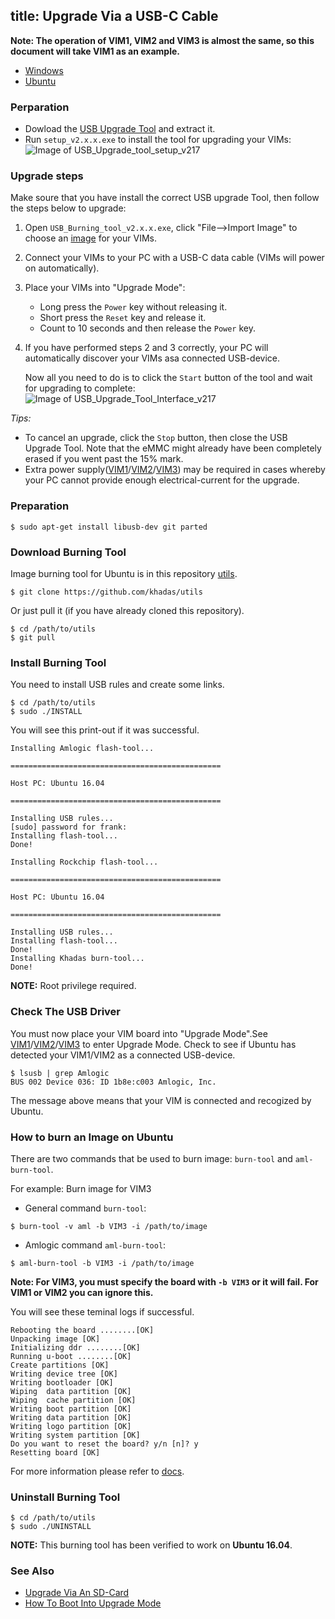 title: Upgrade Via a USB-C Cable
---

**Note: The operation of VIM1, VIM2 and VIM3 is almost the same, so this document will take VIM1 as an example.**

<ul class="nav nav-tabs" id="myTab" role="tablist">
  <li class="nav-item" role="presentation">
    <a class="nav-link active" id="win-tab" data-toggle="tab" href="#win" role="tab" aria-controls="win" aria-selected="true">Windows</a>
  </li>
  <li class="nav-item" role="presentation">
    <a class="nav-link" id="ubu-tab" data-toggle="tab" href="#ubu" role="tab" aria-controls="ubu" aria-selected="false">Ubuntu</a>
  </li>
</ul>
<div class="tab-content" id="myTabContent">
<div class="tab-pane fade show active" id="win" role="tabpanel" aria-labelledby="win-tab">

### Perparation
* Dowload the [USB Upgrade Tool](https://dl.khadas.com/Tools/USB_Burning_Tool_v2.2.0.zip) and extract it.
* Run `setup_v2.x.x.exe` to install the tool for upgrading your VIMs:
    ![Image of USB_Upgrade_tool_setup_v217](/images/vim1/usb_upgrade_tool_setup_v217.png)

### Upgrade steps
Make soure that you have install the correct USB upgrade Tool, then follow the steps below to upgrade:

1. Open `USB_Burning_tool_v2.x.x.exe`, click "File-->Import Image" to choose an [image](https://dl.khadas.com/Firmware/) for your VIMs.
2. Connect your VIMs to your PC with a USB-C data cable (VIMs will power on automatically).
3. Place your VIMs into "Upgrade Mode":
    * Long press the `Power` key without releasing it.
    * Short press the `Reset` key and release it.
    * Count to 10 seconds and then release the `Power` key.
4. If you have performed steps 2 and 3 correctly, your PC will automatically discover your VIMs asa connected USB-device.

    Now all you need to do is to click the `Start` button of the tool and wait for upgrading to complete:
    ![Image of USB_Upgrade_Tool_Interface_v217](/images/vim1/usb_upgrade_tool_interface_v217_en.png)

*Tips:*

* To cancel an upgrade, click the `Stop` button, then close the USB Upgrade Tool. Note that the eMMC might already have been completely erased if you went past the 15% mark.
* Extra power supply([VIM1](/vim1/ExtraPowerInput.html)/[VIM2](/vim2/ExtraPowerInput.html)/[VIM3](/vim3/ExtraPowerInput.html)) may be required in cases whereby your PC cannot provide enough electrical-current for the upgrade.

</div>
<div class="tab-pane fade" id="ubu" role="tabpanel" aria-labelledby="ubu-tab">

### Preparation
```
$ sudo apt-get install libusb-dev git parted
```
### Download Burning Tool
Image burning tool for Ubuntu is in this repository [utils](https://github.com/khadas/utils).
```
$ git clone https://github.com/khadas/utils
```
Or just pull it (if you have already cloned this repository).
```
$ cd /path/to/utils
$ git pull
```
### Install Burning Tool
You need to install USB rules and create some links.
```
$ cd /path/to/utils
$ sudo ./INSTALL
```
You will see this print-out if it was successful.
```
Installing Amlogic flash-tool...

===============================================

Host PC: Ubuntu 16.04

===============================================

Installing USB rules...
[sudo] password for frank:
Installing flash-tool...
Done!

Installing Rockchip flash-tool...

===============================================

Host PC: Ubuntu 16.04

===============================================

Installing USB rules...
Installing flash-tool...
Done!
Installing Khadas burn-tool...
Done!
```
**NOTE:** Root privilege required.

### Check The USB Driver
You must now place your VIM board into "Upgrade Mode".See [VIM1](/vim1/HowtoBootIntoUpgradeMode.html)/[VIM2](/vim2/HowtoBootIntoUpgradeMode.html)/[VIM3](/vim3/HowtoBootIntoUpgradeMode.html) to enter Upgrade Mode.
Check to see if Ubuntu has detected your VIM1/VIM2 as a connected USB-device.
```
$ lsusb | grep Amlogic
BUS 002 Device 036: ID 1b8e:c003 Amlogic, Inc.
```
The message above means that your VIM is connected and recogized by Ubuntu.

### How to burn an Image on Ubuntu
There are two commands that be used to burn image: `burn-tool` and `aml-burn-tool`.

For example: Burn image for VIM3

* General command `burn-tool`:

```
$ burn-tool -v aml -b VIM3 -i /path/to/image
```

* Amlogic command `aml-burn-tool`:

```
$ aml-burn-tool -b VIM3 -i /path/to/image
```

**Note: For VIM3, you must specify the board with `-b VIM3` or it will fail. For VIM1 or VIM2 you can ignore this.**

You will see these teminal logs if successful.
```
Rebooting the board ........[OK]
Unpacking image [OK]
Initializing ddr ........[OK]
Running u-boot ........[OK]
Create partitions [OK]
Writing device tree [OK]
Writing bootloader [OK]
Wiping  data partition [OK]
Wiping  cache partition [OK]
Writing boot partition [OK]
Writing data partition [OK]
Writing logo partition [OK]
Writing system partition [OK]
Do you want to reset the board? y/n [n]? y
Resetting board [OK]

```
For more information please refer to [docs](https://github.com/khadas/utils/tree/master/aml-flash-tool/docs).

### Uninstall Burning Tool
```
$ cd /path/to/utils
$ sudo ./UNINSTALL
```

**NOTE:** This burning tool has been verified to work on **Ubuntu 16.04**.

</div>
</div>


### See Also
* [Upgrade Via An SD-Card](/vim1/UpgradeViaTFBurningCard.html)
* [How To Boot Into Upgrade Mode](/vim1/HowtoBootIntoUpgradeMode.html)

